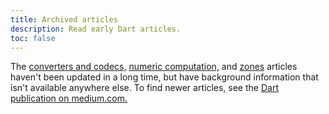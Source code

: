 ```yaml
---
title: Archived articles
description: Read early Dart articles.
toc: false
---
```


The [converters and codecs,][converters and codecs]
[numeric computation,][numeric computation]
and [zones][] articles haven't been updated in a long time,
but have background information that isn't available anywhere else.
To find newer articles, see the
[Dart publication on medium.com.](https://medium.com/dartlang)

[converters and codecs]: /articles/archive/converters-and-codecs
[numeric computation]: /articles/archive/numeric-computation
[zones]: /articles/archive/zones


